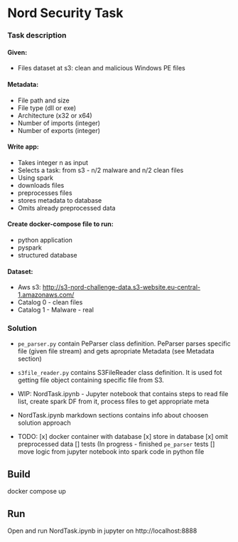 # Nord Security Task

### Task description
#### Given:
  -  Files dataset at s3: clean and malicious Windows PE files
#### Metadata:
  - File path and size
  - File type (dll or exe)
  - Architecture (x32 or x64)
  - Number of imports (integer)
  - Number of exports (integer)
#### Write app:
  - Takes integer n as input
  - Selects a task: from s3 - n/2 malware and n/2 clean files
  - Using spark
  - downloads files
  - preprocesses files 
  - stores metadata to database
  - Omits already preprocessed data
#### Create docker-compose file to run:
  - python application
  - pyspark
  - structured database
#### Dataset:
  -  Aws s3: http://s3-nord-challenge-data.s3-website.eu-central-1.amazonaws.com/
  -  Catalog 0 - clean files
  -  Catalog 1 - Malware - real

### Solution
   - `pe_parser.py` contain PeParser class definition. PeParser parses specific file (given file stream) and gets apropriate Metadata (see Metadata section)
   - `s3file_reader.py` contains S3FileReader class definition. It is used fot getting file object containing specific file from S3.

   - WIP: NordTask.ipynb - Jupyter notebook that contains steps to read file list, create spark DF from it, process files to get appropriate meta
   - NordTask.ipynb markdown sections contains info about choosen solution approach
   - TODO:
        [x] docker container with database 
        [x] store in database
        [x] omit preprocessed data
        [] tests (In progress - finished `pe_parser` tests
        [] move logic from jupyter notebook into spark code in python file 
        
            

## Build
docker compose up


## Run
Open and run NordTask.ipynb in jupyter on http://localhost:8888
